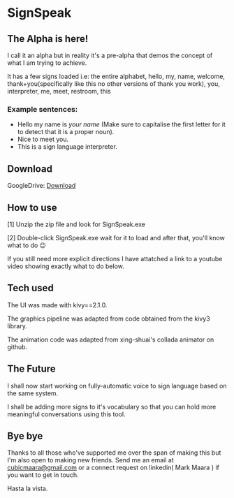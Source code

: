 # SignSpeak

## The Alpha is here!

I call it an alpha but in reality it's a pre-alpha that demos the concept of what I am trying to achieve.

It has a few signs loaded i.e: the entire alphabet, hello, my, name, welcome, thank+you(specifically like this no other versions of thank you work), you, interpreter, me, meet, restroom, this

### Example sentences: 
* Hello my name is _your name_ (Make sure to capitalise the first letter for it to detect that it is a proper noun).
* Nice to meet you.
* This is a sign language interpreter.

## Download

GoogleDrive: [Download](https://drive.google.com/file/d/1XkbukJH-xx8qgCM7yv9fJg2OeFeKijm3/view?usp=sharing)


## How to use 

[1] Unzip the zip file and look for SignSpeak.exe

[2] Double-click SignSpeak.exe wait for it to load and after that, you'll know what to do 😉


If you still need more explicit directions I have attatched a link to a youtube video showing exactly what to do below.


## Tech used

The UI was made with kivy==2.1.0.

The graphics pipeline was adapted from code obtained from the kivy3 library.

The animation code was adapted from xing-shuai's collada animator on github.


## The Future

I shall now start working on fully-automatic voice to sign language based on the same system.

I shall be adding more signs to it's vocabulary so that you can hold more meaningful conversations using this tool.


## Bye bye

Thanks to all those who've supported me over the span of making this but I'm also open to making new friends. 
Send me an email at cubicmaara@gmail.com or a connect request on linkedin( Mark Maara ) if you want to get in touch.


Hasta la vista.



